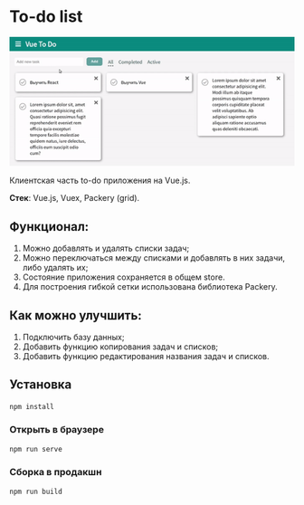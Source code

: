 # To-do list

<img width="800" alt="Чат на Vue" src="vue-to-do.gif">

Клиентская часть to-do приложения на Vue.js.

**Стек**: Vue.js, Vuex, Packery (grid).

## Функционал:
1. Можно добавлять и удалять списки задач;
2. Можно переключаться между списками и добавлять в них задачи, либо удалять их;
3. Состояние приложения сохраняется в общем store.
4. Для построения гибкой сетки использована библиотека Packery.

## Как можно улучшить:
1. Подключить базу данных;
3. Добавить функцию копирования задач и списков;
4. Добавить функцию редактирования названия задач и списков.

## Установка
```
npm install
```

### Открыть в браузере
```
npm run serve
```

### Сборка в продакшн
```
npm run build
```